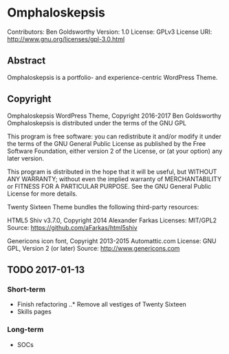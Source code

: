 # Omphaloskepsis
Contributors: Ben Goldsworthy
Version: 1.0
License: GPLv3
License URI: http://www.gnu.org/licenses/gpl-3.0.html

## Abstract

Omphaloskepsis is a portfolio- and experience-centric WordPress Theme.

## Copyright

Omphaloskepsis WordPress Theme, Copyright 2016-2017 Ben Goldsworthy
Omphaloskepsis is distributed under the terms of the GNU GPL

This program is free software: you can redistribute it and/or modify
it under the terms of the GNU General Public License as published by
the Free Software Foundation, either version 2 of the License, or
(at your option) any later version.

This program is distributed in the hope that it will be useful,
but WITHOUT ANY WARRANTY; without even the implied warranty of
MERCHANTABILITY or FITNESS FOR A PARTICULAR PURPOSE. See the
GNU General Public License for more details.

Twenty Sixteen Theme bundles the following third-party resources:

HTML5 Shiv v3.7.0, Copyright 2014 Alexander Farkas
Licenses: MIT/GPL2
Source: https://github.com/aFarkas/html5shiv

Genericons icon font, Copyright 2013-2015 Automattic.com
License: GNU GPL, Version 2 (or later)
Source: http://www.genericons.com

## TODO 2017-01-13

### Short-term

* Finish refactoring
..* Remove all vestiges of Twenty Sixteen
* Skills pages

### Long-term

* SOCs